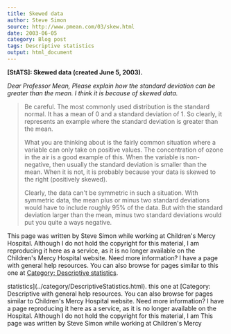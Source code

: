 ```yaml
---
title: Skewed data
author: Steve Simon
source: http://www.pmean.com/03/skew.html
date: 2003-06-05
category: Blog post
tags: Descriptive statistics
output: html_document
---
```

****[StATS]:** Skewed data (created June 5, 2003).**

*Dear Professor Mean, Please explain how the standard deviation can be
greater than the mean. I think it is because of skewed data.*

> Be careful. The most commonly used distribution is the standard
> normal. It has a mean of 0 and a standard deviation of 1. So clearly,
> it represents an example where the standard deviation is greater than
> the mean.
>
> What you are thinking about is the fairly common situation where a
> variable can only take on positive values. The concentration of ozone
> in the air is a good example of this. When the variable is
> non-negative, then usually the standard deviation is smaller than the
> mean. When it is not, it is probably because your data is skewed to
> the right (positively skewed).
>
> Clearly, the data can\'t be symmetric in such a situation. With
> symmetric data, the mean plus or minus two standard deviations would
> have to include roughly 95% of the data. But with the standard
> deviation larger than the mean, minus two standard deviations would
> put you quite a ways negative.

This page was written by Steve Simon while working at Children\'s Mercy
Hospital. Although I do not hold the copyright for this material, I am
reproducing it here as a service, as it is no longer available on the
Children\'s Mercy Hospital website. Need more information? I have a page
with general help resources. You can also browse for pages similar to
this one at [Category: Descriptive
statistics](../category/DescriptiveStatistics.html).
<!---More--->
statistics](../category/DescriptiveStatistics.html).
this one at [Category: Descriptive
with general help resources. You can also browse for pages similar to
Children\'s Mercy Hospital website. Need more information? I have a page
reproducing it here as a service, as it is no longer available on the
Hospital. Although I do not hold the copyright for this material, I am
This page was written by Steve Simon while working at Children\'s Mercy

<!---Do not use
****[StATS]:** Skewed data (created June 5, 2003).**
This page was written by Steve Simon while working at Children\'s Mercy
Hospital. Although I do not hold the copyright for this material, I am
reproducing it here as a service, as it is no longer available on the
Children\'s Mercy Hospital website. Need more information? I have a page
with general help resources. You can also browse for pages similar to
this one at [Category: Descriptive
statistics](../category/DescriptiveStatistics.html).
--->

